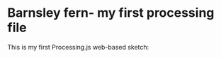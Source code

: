  <head>
   <title>Barnsley fern</title>
   <script src="processing.min.js"></script>
 </head>
 <body>
   <h1>Barnsley fern- my first processing file</h1>
   <p>This is my first  Processing.js web-based sketch:</p>
   <canvas data-processing-sources="barnsley_fern.pde"></canvas>
 </body>
